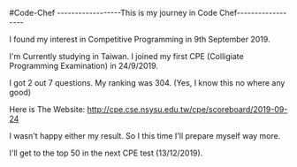 #Code-Chef
	------------------This is my journey in Code Chef------------------

I found my interest in Competitive Programming in 9th September 2019.

I'm Currently studying in Taiwan. I joined my first CPE (Colligiate Programming Examination) in 24/9/2019. 

I got 2 out 7 questions. My ranking was 304. (Yes, I know this no where any good)

Here is The Website: http://cpe.cse.nsysu.edu.tw/cpe/scoreboard/2019-09-24

I wasn't happy either my result. So I this time I'll prepare myself way more. 

I'll get to the top 50 in the next CPE test (13/12/2019).
